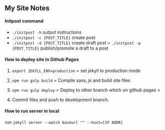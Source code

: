 ## My Site Notes

#### Initpost command
- `./initpost -h` output instructions
- `./initpost -c {POST_TITLE}` create post
- `./initpost -d {POST_TITLE}` create draft post
= `./initpost -p {POST_TITLE}` publish/promote a draft to a post

#### How to deploy site in Github Pages
1. `export JEKYLL_ENV=production` = set jekyll to production mode

2. `npm run gulp build` = Compile sass, js and build site files

3. `npm run gulp deploy` = Deploy to other branch which on github pages >

4. Commit files and push to development branch.


#### How to run server in local
run `jekyll server --watch baseurl "" --host=[IP ADDR]`
